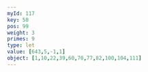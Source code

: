 ```yaml
---
myId: 117
key: 50
pos: 99
weight: 3
primes: 9
type: let
value: [643,5,-1,1]
object: [1,10,22,39,60,70,77,82,100,104,111]
---
```

